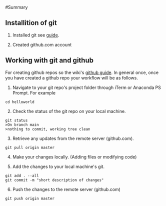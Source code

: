 #Summary 

## Installition of git

1. Installed git see [guide](https://github.com/seidelj/python-course/wiki/Github-Guide).

2. Created github.com account

## Working with git and github

For creating github repos so the wiki's [github guide](https://github.com/seidelj/python-course/wiki/Github-Guide).  In general once, once you have created a github repo
your workflow will be as follows.

1. Navigate to your git repo's project folder through iTerm or Anaconda PS Prompt. For example

```
cd helloworld
```

2. Check the status of the git repo on your local machine. 

```
git status
>On branch main
>nothing to commit, working tree clean
```

3. Retrieve any updates from the remote server (github.com).
```
git pull origin master
```

4. Make your changes locally.  (Adding files or modifying code)

5. Add the changes to your local machine's git.

```
git add . --all
git commit -m "short description of changes"
```

6. Push the changes to the remote server (github.com)
```
git push origin master
```
